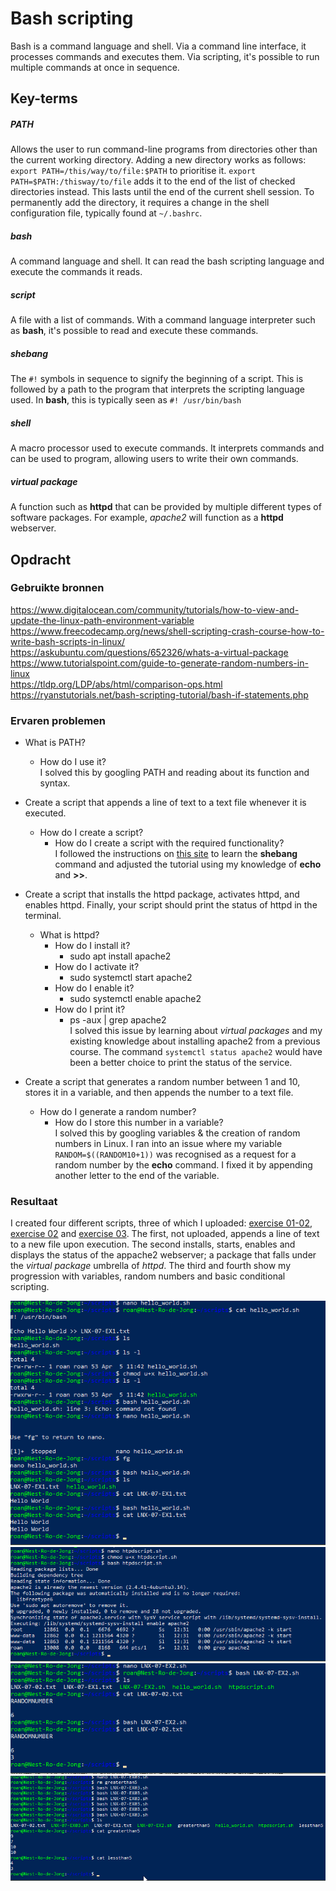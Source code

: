 # Bash scripting
Bash is a command language and shell. Via a command line interface, it processes commands and executes them. Via scripting, it's possible to run multiple commands at once in sequence.

## Key-terms
##### PATH
Allows the user to run command-line programs from directories other than the current working directory. Adding a new directory works as follows: `export PATH=/this/way/to/file:$PATH` to prioritise it. `export PATH=$PATH:/thisway/to/file` adds it to the end of the list of checked directories instead. This lasts until the end of the current shell session. To permanently add the directory, it requires a change in the shell configuration file, typically found at `~/.bashrc`.

##### bash
A command language and shell. It can read the bash scripting language and execute the commands it reads. 

##### script
A file with a list of commands. With a command language interpreter such as **bash**, it's possible to read and execute these commands.

##### shebang
The `#!` symbols in sequence to signify the beginning of a script. This is followed by a path to the program that interprets the scripting language used. In **bash**, this is typically seen as `#! /usr/bin/bash`

##### shell
A macro processor used to execute commands. It interprets commands and can be used to program, allowing users to write their own commands. 

##### virtual package
A function such as **httpd** that can be provided by multiple different types of software packages. For example, *apache2* will function as a **httpd** webserver.

## Opdracht
### Gebruikte bronnen
https://www.digitalocean.com/community/tutorials/how-to-view-and-update-the-linux-path-environment-variable  
https://www.freecodecamp.org/news/shell-scripting-crash-course-how-to-write-bash-scripts-in-linux/  
https://askubuntu.com/questions/652326/whats-a-virtual-package  
https://www.tutorialspoint.com/guide-to-generate-random-numbers-in-linux  
https://tldp.org/LDP/abs/html/comparison-ops.html  
https://ryanstutorials.net/bash-scripting-tutorial/bash-if-statements.php

### Ervaren problemen
* What is PATH?
	* How do I use it?  
	I solved this by googling PATH and reading about its function and syntax.

* Create a script that appends a line of text to a text file whenever it is executed.
	* How do I create a script?
		* How do I create a script with the required functionality?  
I followed the instructions on [this site](https://www.freecodecamp.org/news/shell-scripting-crash-course-how-to-write-bash-scripts-in-linux/) to learn the **shebang** command and adjusted the tutorial using my knowledge of **echo** and **\>\>**. 

* Create a script that installs the httpd package, activates httpd, and enables httpd. Finally, your script should print the status of httpd in the terminal.
	* What is httpd?
		* How do I install it?
			* sudo apt install apache2
		* How do I activate it?
			* sudo systemctl start apache2
		* How do I enable it?
			* sudo systemctl enable apache2
		* How do I print it?
			* ps -aux | grep apache2  
I solved this issue by learning about *virtual packages* and my existing knowledge about installing apache2 from a previous course. The command `systemctl status apache2` would have been a better choice to print the status of the service.

* Create a script that generates a random number between 1 and 10, stores it in a variable, and then appends the number to a text file.
	* How do I generate a random number?
		* How do I store this number in a variable?  
I solved this by googling variables & the creation of random numbers in Linux. I ran into an issue where my variable `RANDOM=$((RANDOM10+1))` was recognised as a request for a random number by the **echo** command. I fixed it by appending another letter to the end of the variable.

### Resultaat
I created four different scripts, three of which I uploaded: [exercise 01-02](../LNX-07/LNX-07-EX1.md), [exercise 02](../LNX-07/LNX-07-EX2.md) and [exercise 03](../LNX-07/LNX-07-EX3.md). The first, not uploaded, appends a line of text to a new file upon execution. The second installs, starts, enables and displays the status of the appache2 webserver; a package that falls under the *virtual package* umbrella of *httpd*. The third and fourth show my progression with variables, random numbers and basic conditional scripting.

![screenshot1](../../00_includes/LNX-07_screenshot1.png)  
![screenshot2](../../00_includes/LNX-07_screenshot2.png)  
![screenshot3](../../00_includes/LNX-07_screenshot3.png)  
![screenshot4](../../00_includes/LNX-07_screenshot4.png)

